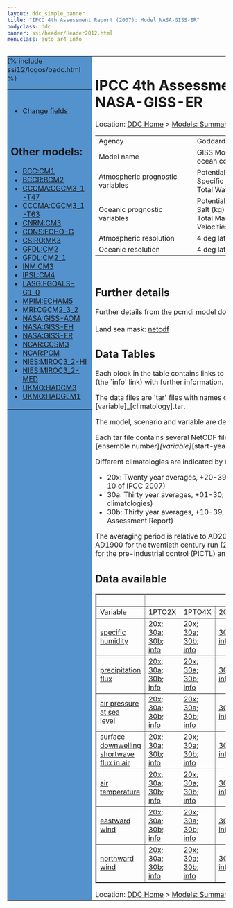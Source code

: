 ```yaml
---
layout: ddc_simple_banner
title: "IPCC 4th Assessment Report (2007): Model NASA-GISS-ER"
bodyclass: ddc
banner: ssi/header/Header2012.html
menuclass: auto_ar4_info
---
```



<table width="100%" border="0" cellspacing="0" cellpadding="0" style="border-collapse: collapse;">
<tr style="margin:0;padding:0;border:0;">
<td style="margin:0;padding:0;border:0;height:1pt;width:150pt;background:#5492CD;" valign="top" >

<div id="lh-col2" class="auto_ar4_info">
<table class="menumain" bgcolor="#5492CD" cellspacing="0" width="100%" border="0">
<tr><td>

<br/>
<ul><li><a href="model-NASA-GISS-ER-change.html">Change fields</a></li></ul><br/>

<h2> Other models:</h2>
<ul>
<li><a href="model-BCC-CM1.html">BCC:CM1</a></li>
<li><a href="model-BCCR-BCM2.html">BCCR:BCM2</a></li>
<li><a href="model-CCCMA-CGCM3_1-T47.html">CCCMA:CGCM3_1-T47</a></li>
<li><a href="model-CCCMA-CGCM3_1-T63.html">CCCMA:CGCM3_1-T63</a></li>
<li><a href="model-CNRM-CM3.html">CNRM:CM3</a></li>
<li><a href="model-CONS-ECHO-G.html">CONS:ECHO-G</a></li>
<li><a href="model-CSIRO-MK3.html">CSIRO:MK3</a></li>
<li><a href="model-GFDL-CM2.html">GFDL:CM2</a></li>
<li><a href="model-GFDL-CM2_1.html">GFDL:CM2_1</a></li>
<li><a href="model-INM-CM3.html">INM:CM3</a></li>
<li><a href="model-IPSL-CM4.html">IPSL:CM4</a></li>
<li><a href="model-LASG-FGOALS-G1_0.html">LASG:FGOALS-G1_0</a></li>
<li><a href="model-MPIM-ECHAM5.html">MPIM:ECHAM5</a></li>
<li><a href="model-MRI-CGCM2_3_2.html">MRI:CGCM2_3_2</a></li>
<li><a href="model-NASA-GISS-AOM.html">NASA:GISS-AOM</a></li>
<li><a href="model-NASA-GISS-EH.html">NASA:GISS-EH</a></li>
<li><a href="model-NASA-GISS-ER.html">NASA:GISS-ER</a></li>
<li><a href="model-NCAR-CCSM3.html">NCAR:CCSM3</a></li>
<li><a href="model-NCAR-PCM.html">NCAR:PCM</a></li>
<li><a href="model-NIES-MIROC3_2-HI.html">NIES:MIROC3_2-HI</a></li>
<li><a href="model-NIES-MIROC3_2-MED.html">NIES:MIROC3_2-MED</a></li>
<li><a href="model-UKMO-HADCM3.html">UKMO:HADCM3</a></li>
<li><a href="model-UKMO-HADGEM1.html">UKMO:HADGEM1</a></li>
</ul>

</td></tr> 
{% include ssi12/logos/badc.html %}
</table>
</div>
</td>
<td><h1>IPCC 4th Assessment Report (2007): Model NASA-GISS-ER</h1>

<!-- Breadcrumb1 -->
<div id="breadcrumb1" align="left">
Location: <a href="/index.html">DDC Home</a> > <a href="/sim/gcm_clim/">Models: Summary Data</a>
> <a href="/sim/gcm_clim/SRES_AR4/index.html">AR4 (2007): SRES scenarios</a>
</div>
<!-- End of Breadcrumb1 --><table class="meta-data-table">
<tr>
     <td class="meta-table-col1">Agency</td><td> Goddard Institute for Space Studies (GISS), NASA, USA</td>
</tr>
<tr>
     <td class="meta-table-col1">Model name</td><td> GISS ModelE-H and GISS ModelE-R (which differ only in ocean component)</td>
</tr>
<tr>
     <td class="meta-table-col1">Atmospheric prognostic variables</td><td> Potential Temp<br/>
 Specific Humidity<br/>
 Total Water Condensate (either all ice or all liquid).</td>
</tr>
<tr>
     <td class="meta-table-col1">Oceanic prognostic variables</td><td> Potential Enthalpy (J)<br/>
 Salt (kg)<br/>
 Total Mass (kg)<br/>
 Velocities (m/s).</td>
</tr>
<tr>
     <td class="meta-table-col1">Atmospheric resolution</td><td> 4 deg lat, 5 deg long, L??</td>
</tr>
<tr>
     <td class="meta-table-col1">Oceanic resolution</td><td> 4 deg lat, 5 deg long</td>
</tr>
</table>
<br/>
<h2>Further details</h2>
    Further details from <a href="http://www-pcmdi.llnl.gov/ipcc/model_documentation/ipcc_model_documentation.php">
          the pcmdi model documentation page</a>
<br/>
<br/>Land sea mask: <a href="http://apps.ipcc-data.org/cgi-bin/downl/ar4_nc/sftlf/GIER_sftlf.nc">netcdf</a><br/>
<h2> Data Tables</h2>

Each block in the table contains links to one or more data files and
to one information page (the `info' link) with further information.
<p/>

The data files are 'tar' files with names of the form
[model]_[scenario]_[variable]_[climatology].tar.
<p/>

The model, scenario and variable are determined by the position in
the table.
<p/>

Each tar file contains several NetCDF files with names of the form:
[model]_[scenario]_[ensemble number]_[variable]_[start-year]-[end-year].nc.
<p/>

Different climatologies are indicated by the links within each table entry.
<ul>
<li>20x: Twenty year averages, +20-39, +46-65, +80-99, +180-199 (as used in Chapt. 10 of IPCC 2007)</li>
<li>30a: Thirty year averages, +01-30, +31-60, +61-90 (as used in the observational climatologies)</li>
<li>30b: Thirty year averages, +10-39, +40-69, +70-99 (for compatibility with the 3rd Assessment Report)</li>
</ul>
The averaging period is relative to AD2000 for SRES scenarios A1B, A2 and B1,
relative to AD1900 for the twentieth century run (20C3M) and relative to the
start of the experiment for the pre-industrial control (PICTL) and the
1PCTO2X and 1PCTO4X runs.
<p/>

<h2>Data available</h2>

<table class="data-table"  border="2">
<tr><td></td>
<td colspan="8" align="center">Scenario</td>
</tr>
<tr><td>Variable</td>
      <td><a href="scenario-1PTO2X.html">1PTO2X</a></td>
      <td><a href="scenario-1PTO4X.html">1PTO4X</a></td>
      <td><a href="scenario-20C3M.html">20C3M</a></td>
      <td><a href="scenario-COMMIT.html">COMMIT</a></td>
      <td><a href="scenario-PICTL.html">PICTL</a></td>
      <td><a href="scenario-SRA1B.html">SRA1B</a></td>
      <td><a href="scenario-SRA2.html">SRA2</a></td>
      <td><a href="scenario-SRB1.html">SRB1</a></td>
</tr>
<tr><td class="data-table-col1"><a href="var-specific_humidity.html">specific humidity</a></td>
      <td class="data-table-item">
      <a href="http://apps.ipcc-data.org/cgi-bin/downl/ar4_nc/huss/GIER_1PTO2X_huss_oc20x.tar">20x</a>;
      <a href="http://apps.ipcc-data.org/cgi-bin/downl/ar4_nc/huss/GIER_1PTO2X_huss_oc30a.tar">30a</a>;
      <a href="http://apps.ipcc-data.org/cgi-bin/downl/ar4_nc/huss/GIER_1PTO2X_huss_oc30b.tar">30b</a>;
      <a href="/ar4/info/NASA-GISS-ER_1PTO2X_huss.html">info</a></td>
      <td class="data-table-item">
      <a href="http://apps.ipcc-data.org/cgi-bin/downl/ar4_nc/huss/GIER_1PTO4X_huss_oc20x.tar">20x</a>;
      <a href="http://apps.ipcc-data.org/cgi-bin/downl/ar4_nc/huss/GIER_1PTO4X_huss_oc30a.tar">30a</a>;
      <a href="http://apps.ipcc-data.org/cgi-bin/downl/ar4_nc/huss/GIER_1PTO4X_huss_oc30b.tar">30b</a>;
      <a href="/ar4/info/NASA-GISS-ER_1PTO4X_huss.html">info</a></td>
      <td class="data-table-item">
      <a href="http://apps.ipcc-data.org/cgi-bin/downl/ar4_nc/huss/GIER_20C3M_huss_c30a.tar">30a</a>;
      <a href="/ar4/info/NASA-GISS-ER_20C3M_huss.html">info</a></td>
      <td class="data-table-item">
      <a href="http://apps.ipcc-data.org/cgi-bin/downl/ar4_nc/huss/GIER_COMMIT_huss_c20x.tar">20x</a>;
      <a href="http://apps.ipcc-data.org/cgi-bin/downl/ar4_nc/huss/GIER_COMMIT_huss_c30a.tar">30a</a>;
      <a href="http://apps.ipcc-data.org/cgi-bin/downl/ar4_nc/huss/GIER_COMMIT_huss_c30b.tar">30b</a>;
      <a href="/ar4/info/NASA-GISS-ER_COMMIT_huss.html">info</a></td>
      <td class="data-table-item">
      <a href="http://apps.ipcc-data.org/cgi-bin/downl/ar4_nc/huss/GIER_PICTL_huss_oc20x.tar">20x</a>;
      <a href="http://apps.ipcc-data.org/cgi-bin/downl/ar4_nc/huss/GIER_PICTL_huss_oc30a.tar">30a</a>;
      <a href="http://apps.ipcc-data.org/cgi-bin/downl/ar4_nc/huss/GIER_PICTL_huss_oc30b.tar">30b</a>;
      <a href="/ar4/info/NASA-GISS-ER_PICTL_huss.html">info</a></td>
      <td class="data-table-item">
      <a href="http://apps.ipcc-data.org/cgi-bin/downl/ar4_nc/huss/GIER_SRA1B_huss_c20x.tar">20x</a>;
      <a href="http://apps.ipcc-data.org/cgi-bin/downl/ar4_nc/huss/GIER_SRA1B_huss_c30b.tar">30b</a>;
      <a href="/ar4/info/NASA-GISS-ER_SRA1B_huss.html">info</a></td>
      <td class="data-table-item">
      <a href="http://apps.ipcc-data.org/cgi-bin/downl/ar4_nc/huss/GIER_SRA2_huss_c20x.tar">20x</a>;
      <a href="http://apps.ipcc-data.org/cgi-bin/downl/ar4_nc/huss/GIER_SRA2_huss_c30b.tar">30b</a>;
      <a href="/ar4/info/NASA-GISS-ER_SRA2_huss.html">info</a></td>
      <td class="data-table-empty">--</td>
</tr>
<tr><td class="data-table-col1"><a href="var-precipitation_flux.html">precipitation flux</a></td>
      <td class="data-table-item">
      <a href="http://apps.ipcc-data.org/cgi-bin/downl/ar4_nc/pr/GIER_1PTO2X_pr_oc20x.tar">20x</a>;
      <a href="http://apps.ipcc-data.org/cgi-bin/downl/ar4_nc/pr/GIER_1PTO2X_pr_oc30a.tar">30a</a>;
      <a href="http://apps.ipcc-data.org/cgi-bin/downl/ar4_nc/pr/GIER_1PTO2X_pr_oc30b.tar">30b</a>;
      <a href="/ar4/info/NASA-GISS-ER_1PTO2X_pr.html">info</a></td>
      <td class="data-table-item">
      <a href="http://apps.ipcc-data.org/cgi-bin/downl/ar4_nc/pr/GIER_1PTO4X_pr_oc20x.tar">20x</a>;
      <a href="http://apps.ipcc-data.org/cgi-bin/downl/ar4_nc/pr/GIER_1PTO4X_pr_oc30a.tar">30a</a>;
      <a href="http://apps.ipcc-data.org/cgi-bin/downl/ar4_nc/pr/GIER_1PTO4X_pr_oc30b.tar">30b</a>;
      <a href="/ar4/info/NASA-GISS-ER_1PTO4X_pr.html">info</a></td>
      <td class="data-table-item">
      <a href="http://apps.ipcc-data.org/cgi-bin/downl/ar4_nc/pr/GIER_20C3M_pr_c30a.tar">30a</a>;
      <a href="/ar4/info/NASA-GISS-ER_20C3M_pr.html">info</a></td>
      <td class="data-table-item">
      <a href="http://apps.ipcc-data.org/cgi-bin/downl/ar4_nc/pr/GIER_COMMIT_pr_c20x.tar">20x</a>;
      <a href="http://apps.ipcc-data.org/cgi-bin/downl/ar4_nc/pr/GIER_COMMIT_pr_c30a.tar">30a</a>;
      <a href="http://apps.ipcc-data.org/cgi-bin/downl/ar4_nc/pr/GIER_COMMIT_pr_c30b.tar">30b</a>;
      <a href="/ar4/info/NASA-GISS-ER_COMMIT_pr.html">info</a></td>
      <td class="data-table-item">
      <a href="http://apps.ipcc-data.org/cgi-bin/downl/ar4_nc/pr/GIER_PICTL_pr_oc20x.tar">20x</a>;
      <a href="http://apps.ipcc-data.org/cgi-bin/downl/ar4_nc/pr/GIER_PICTL_pr_oc30a.tar">30a</a>;
      <a href="http://apps.ipcc-data.org/cgi-bin/downl/ar4_nc/pr/GIER_PICTL_pr_oc30b.tar">30b</a>;
      <a href="/ar4/info/NASA-GISS-ER_PICTL_pr.html">info</a></td>
      <td class="data-table-empty">--</td>
      <td class="data-table-item">
      <a href="http://apps.ipcc-data.org/cgi-bin/downl/ar4_nc/pr/GIER_SRA2_pr_c20x.tar">20x</a>;
      <a href="http://apps.ipcc-data.org/cgi-bin/downl/ar4_nc/pr/GIER_SRA2_pr_c30b.tar">30b</a>;
      <a href="/ar4/info/NASA-GISS-ER_SRA2_pr.html">info</a></td>
      <td class="data-table-item">
      <a href="http://apps.ipcc-data.org/cgi-bin/downl/ar4_nc/pr/GIER_SRB1_pr_c20x.tar">20x</a>;
      <a href="http://apps.ipcc-data.org/cgi-bin/downl/ar4_nc/pr/GIER_SRB1_pr_c30b.tar">30b</a>;
      <a href="/ar4/info/NASA-GISS-ER_SRB1_pr.html">info</a></td>
</tr>
<tr><td class="data-table-col1"><a href="var-air_pressure_at_sea_level.html">air pressure at sea<br/> level</a></td>
      <td class="data-table-item">
      <a href="http://apps.ipcc-data.org/cgi-bin/downl/ar4_nc/psl/GIER_1PTO2X_psl_oc20x.tar">20x</a>;
      <a href="http://apps.ipcc-data.org/cgi-bin/downl/ar4_nc/psl/GIER_1PTO2X_psl_oc30a.tar">30a</a>;
      <a href="http://apps.ipcc-data.org/cgi-bin/downl/ar4_nc/psl/GIER_1PTO2X_psl_oc30b.tar">30b</a>;
      <a href="/ar4/info/NASA-GISS-ER_1PTO2X_psl.html">info</a></td>
      <td class="data-table-item">
      <a href="http://apps.ipcc-data.org/cgi-bin/downl/ar4_nc/psl/GIER_1PTO4X_psl_oc20x.tar">20x</a>;
      <a href="http://apps.ipcc-data.org/cgi-bin/downl/ar4_nc/psl/GIER_1PTO4X_psl_oc30a.tar">30a</a>;
      <a href="http://apps.ipcc-data.org/cgi-bin/downl/ar4_nc/psl/GIER_1PTO4X_psl_oc30b.tar">30b</a>;
      <a href="/ar4/info/NASA-GISS-ER_1PTO4X_psl.html">info</a></td>
      <td class="data-table-item">
      <a href="http://apps.ipcc-data.org/cgi-bin/downl/ar4_nc/psl/GIER_20C3M_psl_c30a.tar">30a</a>;
      <a href="/ar4/info/NASA-GISS-ER_20C3M_psl.html">info</a></td>
      <td class="data-table-item">
      <a href="http://apps.ipcc-data.org/cgi-bin/downl/ar4_nc/psl/GIER_COMMIT_psl_c20x.tar">20x</a>;
      <a href="http://apps.ipcc-data.org/cgi-bin/downl/ar4_nc/psl/GIER_COMMIT_psl_c30a.tar">30a</a>;
      <a href="http://apps.ipcc-data.org/cgi-bin/downl/ar4_nc/psl/GIER_COMMIT_psl_c30b.tar">30b</a>;
      <a href="/ar4/info/NASA-GISS-ER_COMMIT_psl.html">info</a></td>
      <td class="data-table-item">
      <a href="http://apps.ipcc-data.org/cgi-bin/downl/ar4_nc/psl/GIER_PICTL_psl_oc20x.tar">20x</a>;
      <a href="http://apps.ipcc-data.org/cgi-bin/downl/ar4_nc/psl/GIER_PICTL_psl_oc30a.tar">30a</a>;
      <a href="http://apps.ipcc-data.org/cgi-bin/downl/ar4_nc/psl/GIER_PICTL_psl_oc30b.tar">30b</a>;
      <a href="/ar4/info/NASA-GISS-ER_PICTL_psl.html">info</a></td>
      <td class="data-table-item">
      <a href="http://apps.ipcc-data.org/cgi-bin/downl/ar4_nc/psl/GIER_SRA1B_psl_c20x.tar">20x</a>;
      <a href="http://apps.ipcc-data.org/cgi-bin/downl/ar4_nc/psl/GIER_SRA1B_psl_c30b.tar">30b</a>;
      <a href="/ar4/info/NASA-GISS-ER_SRA1B_psl.html">info</a></td>
      <td class="data-table-item">
      <a href="http://apps.ipcc-data.org/cgi-bin/downl/ar4_nc/psl/GIER_SRA2_psl_c20x.tar">20x</a>;
      <a href="http://apps.ipcc-data.org/cgi-bin/downl/ar4_nc/psl/GIER_SRA2_psl_c30b.tar">30b</a>;
      <a href="/ar4/info/NASA-GISS-ER_SRA2_psl.html">info</a></td>
      <td class="data-table-item">
      <a href="http://apps.ipcc-data.org/cgi-bin/downl/ar4_nc/psl/GIER_SRB1_psl_c20x.tar">20x</a>;
      <a href="http://apps.ipcc-data.org/cgi-bin/downl/ar4_nc/psl/GIER_SRB1_psl_c30b.tar">30b</a>;
      <a href="/ar4/info/NASA-GISS-ER_SRB1_psl.html">info</a></td>
</tr>
<tr><td class="data-table-col1"><a href="var-surface_downwelling_shortwave_flux_in_air.html">surface downwelling<br/> shortwave flux in air</a></td>
      <td class="data-table-item">
      <a href="http://apps.ipcc-data.org/cgi-bin/downl/ar4_nc/rsds/GIER_1PTO2X_rsds_oc20x.tar">20x</a>;
      <a href="http://apps.ipcc-data.org/cgi-bin/downl/ar4_nc/rsds/GIER_1PTO2X_rsds_oc30a.tar">30a</a>;
      <a href="http://apps.ipcc-data.org/cgi-bin/downl/ar4_nc/rsds/GIER_1PTO2X_rsds_oc30b.tar">30b</a>;
      <a href="/ar4/info/NASA-GISS-ER_1PTO2X_rsds.html">info</a></td>
      <td class="data-table-item">
      <a href="http://apps.ipcc-data.org/cgi-bin/downl/ar4_nc/rsds/GIER_1PTO4X_rsds_oc20x.tar">20x</a>;
      <a href="http://apps.ipcc-data.org/cgi-bin/downl/ar4_nc/rsds/GIER_1PTO4X_rsds_oc30a.tar">30a</a>;
      <a href="http://apps.ipcc-data.org/cgi-bin/downl/ar4_nc/rsds/GIER_1PTO4X_rsds_oc30b.tar">30b</a>;
      <a href="/ar4/info/NASA-GISS-ER_1PTO4X_rsds.html">info</a></td>
      <td class="data-table-item">
      <a href="http://apps.ipcc-data.org/cgi-bin/downl/ar4_nc/rsds/GIER_20C3M_rsds_c30a.tar">30a</a>;
      <a href="/ar4/info/NASA-GISS-ER_20C3M_rsds.html">info</a></td>
      <td class="data-table-item">
      <a href="http://apps.ipcc-data.org/cgi-bin/downl/ar4_nc/rsds/GIER_COMMIT_rsds_c20x.tar">20x</a>;
      <a href="http://apps.ipcc-data.org/cgi-bin/downl/ar4_nc/rsds/GIER_COMMIT_rsds_c30a.tar">30a</a>;
      <a href="http://apps.ipcc-data.org/cgi-bin/downl/ar4_nc/rsds/GIER_COMMIT_rsds_c30b.tar">30b</a>;
      <a href="/ar4/info/NASA-GISS-ER_COMMIT_rsds.html">info</a></td>
      <td class="data-table-item">
      <a href="http://apps.ipcc-data.org/cgi-bin/downl/ar4_nc/rsds/GIER_PICTL_rsds_oc20x.tar">20x</a>;
      <a href="http://apps.ipcc-data.org/cgi-bin/downl/ar4_nc/rsds/GIER_PICTL_rsds_oc30a.tar">30a</a>;
      <a href="http://apps.ipcc-data.org/cgi-bin/downl/ar4_nc/rsds/GIER_PICTL_rsds_oc30b.tar">30b</a>;
      <a href="/ar4/info/NASA-GISS-ER_PICTL_rsds.html">info</a></td>
      <td class="data-table-item">
      <a href="http://apps.ipcc-data.org/cgi-bin/downl/ar4_nc/rsds/GIER_SRA1B_rsds_c20x.tar">20x</a>;
      <a href="http://apps.ipcc-data.org/cgi-bin/downl/ar4_nc/rsds/GIER_SRA1B_rsds_c30b.tar">30b</a>;
      <a href="/ar4/info/NASA-GISS-ER_SRA1B_rsds.html">info</a></td>
      <td class="data-table-item">
      <a href="http://apps.ipcc-data.org/cgi-bin/downl/ar4_nc/rsds/GIER_SRA2_rsds_c20x.tar">20x</a>;
      <a href="http://apps.ipcc-data.org/cgi-bin/downl/ar4_nc/rsds/GIER_SRA2_rsds_c30b.tar">30b</a>;
      <a href="/ar4/info/NASA-GISS-ER_SRA2_rsds.html">info</a></td>
      <td class="data-table-item">
      <a href="http://apps.ipcc-data.org/cgi-bin/downl/ar4_nc/rsds/GIER_SRB1_rsds_c20x.tar">20x</a>;
      <a href="http://apps.ipcc-data.org/cgi-bin/downl/ar4_nc/rsds/GIER_SRB1_rsds_c30b.tar">30b</a>;
      <a href="/ar4/info/NASA-GISS-ER_SRB1_rsds.html">info</a></td>
</tr>
<tr><td class="data-table-col1"><a href="var-air_temperature.html">air temperature</a></td>
      <td class="data-table-item">
      <a href="http://apps.ipcc-data.org/cgi-bin/downl/ar4_nc/tas/GIER_1PTO2X_tas_oc20x.tar">20x</a>;
      <a href="http://apps.ipcc-data.org/cgi-bin/downl/ar4_nc/tas/GIER_1PTO2X_tas_oc30a.tar">30a</a>;
      <a href="http://apps.ipcc-data.org/cgi-bin/downl/ar4_nc/tas/GIER_1PTO2X_tas_oc30b.tar">30b</a>;
      <a href="/ar4/info/NASA-GISS-ER_1PTO2X_tas.html">info</a></td>
      <td class="data-table-item">
      <a href="http://apps.ipcc-data.org/cgi-bin/downl/ar4_nc/tas/GIER_1PTO4X_tas_oc20x.tar">20x</a>;
      <a href="http://apps.ipcc-data.org/cgi-bin/downl/ar4_nc/tas/GIER_1PTO4X_tas_oc30a.tar">30a</a>;
      <a href="http://apps.ipcc-data.org/cgi-bin/downl/ar4_nc/tas/GIER_1PTO4X_tas_oc30b.tar">30b</a>;
      <a href="/ar4/info/NASA-GISS-ER_1PTO4X_tas.html">info</a></td>
      <td class="data-table-item">
      <a href="http://apps.ipcc-data.org/cgi-bin/downl/ar4_nc/tas/GIER_20C3M_tas_c30a.tar">30a</a>;
      <a href="/ar4/info/NASA-GISS-ER_20C3M_tas.html">info</a></td>
      <td class="data-table-item">
      <a href="http://apps.ipcc-data.org/cgi-bin/downl/ar4_nc/tas/GIER_COMMIT_tas_c20x.tar">20x</a>;
      <a href="http://apps.ipcc-data.org/cgi-bin/downl/ar4_nc/tas/GIER_COMMIT_tas_c30a.tar">30a</a>;
      <a href="http://apps.ipcc-data.org/cgi-bin/downl/ar4_nc/tas/GIER_COMMIT_tas_c30b.tar">30b</a>;
      <a href="/ar4/info/NASA-GISS-ER_COMMIT_tas.html">info</a></td>
      <td class="data-table-item">
      <a href="http://apps.ipcc-data.org/cgi-bin/downl/ar4_nc/tas/GIER_PICTL_tas_oc20x.tar">20x</a>;
      <a href="http://apps.ipcc-data.org/cgi-bin/downl/ar4_nc/tas/GIER_PICTL_tas_oc30a.tar">30a</a>;
      <a href="http://apps.ipcc-data.org/cgi-bin/downl/ar4_nc/tas/GIER_PICTL_tas_oc30b.tar">30b</a>;
      <a href="/ar4/info/NASA-GISS-ER_PICTL_tas.html">info</a></td>
      <td class="data-table-item">
      <a href="http://apps.ipcc-data.org/cgi-bin/downl/ar4_nc/tas/GIER_SRA1B_tas_c20x.tar">20x</a>;
      <a href="http://apps.ipcc-data.org/cgi-bin/downl/ar4_nc/tas/GIER_SRA1B_tas_c30b.tar">30b</a>;
      <a href="/ar4/info/NASA-GISS-ER_SRA1B_tas.html">info</a></td>
      <td class="data-table-item">
      <a href="http://apps.ipcc-data.org/cgi-bin/downl/ar4_nc/tas/GIER_SRA2_tas_c20x.tar">20x</a>;
      <a href="http://apps.ipcc-data.org/cgi-bin/downl/ar4_nc/tas/GIER_SRA2_tas_c30b.tar">30b</a>;
      <a href="/ar4/info/NASA-GISS-ER_SRA2_tas.html">info</a></td>
      <td class="data-table-item">
      <a href="http://apps.ipcc-data.org/cgi-bin/downl/ar4_nc/tas/GIER_SRB1_tas_c20x.tar">20x</a>;
      <a href="http://apps.ipcc-data.org/cgi-bin/downl/ar4_nc/tas/GIER_SRB1_tas_c30b.tar">30b</a>;
      <a href="/ar4/info/NASA-GISS-ER_SRB1_tas.html">info</a></td>
</tr>
<tr><td class="data-table-col1"><a href="var-eastward_wind.html">eastward wind</a></td>
      <td class="data-table-item">
      <a href="http://apps.ipcc-data.org/cgi-bin/downl/ar4_nc/uas/GIER_1PTO2X_uas_oc20x.tar">20x</a>;
      <a href="http://apps.ipcc-data.org/cgi-bin/downl/ar4_nc/uas/GIER_1PTO2X_uas_oc30a.tar">30a</a>;
      <a href="http://apps.ipcc-data.org/cgi-bin/downl/ar4_nc/uas/GIER_1PTO2X_uas_oc30b.tar">30b</a>;
      <a href="/ar4/info/NASA-GISS-ER_1PTO2X_uas.html">info</a></td>
      <td class="data-table-item">
      <a href="http://apps.ipcc-data.org/cgi-bin/downl/ar4_nc/uas/GIER_1PTO4X_uas_oc20x.tar">20x</a>;
      <a href="http://apps.ipcc-data.org/cgi-bin/downl/ar4_nc/uas/GIER_1PTO4X_uas_oc30a.tar">30a</a>;
      <a href="http://apps.ipcc-data.org/cgi-bin/downl/ar4_nc/uas/GIER_1PTO4X_uas_oc30b.tar">30b</a>;
      <a href="/ar4/info/NASA-GISS-ER_1PTO4X_uas.html">info</a></td>
      <td class="data-table-item">
      <a href="http://apps.ipcc-data.org/cgi-bin/downl/ar4_nc/uas/GIER_20C3M_uas_c30a.tar">30a</a>;
      <a href="/ar4/info/NASA-GISS-ER_20C3M_uas.html">info</a></td>
      <td class="data-table-item">
      <a href="http://apps.ipcc-data.org/cgi-bin/downl/ar4_nc/uas/GIER_COMMIT_uas_c20x.tar">20x</a>;
      <a href="http://apps.ipcc-data.org/cgi-bin/downl/ar4_nc/uas/GIER_COMMIT_uas_c30a.tar">30a</a>;
      <a href="http://apps.ipcc-data.org/cgi-bin/downl/ar4_nc/uas/GIER_COMMIT_uas_c30b.tar">30b</a>;
      <a href="/ar4/info/NASA-GISS-ER_COMMIT_uas.html">info</a></td>
      <td class="data-table-item">
      <a href="http://apps.ipcc-data.org/cgi-bin/downl/ar4_nc/uas/GIER_PICTL_uas_oc20x.tar">20x</a>;
      <a href="http://apps.ipcc-data.org/cgi-bin/downl/ar4_nc/uas/GIER_PICTL_uas_oc30a.tar">30a</a>;
      <a href="http://apps.ipcc-data.org/cgi-bin/downl/ar4_nc/uas/GIER_PICTL_uas_oc30b.tar">30b</a>;
      <a href="/ar4/info/NASA-GISS-ER_PICTL_uas.html">info</a></td>
      <td class="data-table-item">
      <a href="http://apps.ipcc-data.org/cgi-bin/downl/ar4_nc/uas/GIER_SRA1B_uas_c20x.tar">20x</a>;
      <a href="http://apps.ipcc-data.org/cgi-bin/downl/ar4_nc/uas/GIER_SRA1B_uas_c30b.tar">30b</a>;
      <a href="/ar4/info/NASA-GISS-ER_SRA1B_uas.html">info</a></td>
      <td class="data-table-item">
      <a href="http://apps.ipcc-data.org/cgi-bin/downl/ar4_nc/uas/GIER_SRA2_uas_c20x.tar">20x</a>;
      <a href="http://apps.ipcc-data.org/cgi-bin/downl/ar4_nc/uas/GIER_SRA2_uas_c30b.tar">30b</a>;
      <a href="/ar4/info/NASA-GISS-ER_SRA2_uas.html">info</a></td>
      <td class="data-table-item">
      <a href="http://apps.ipcc-data.org/cgi-bin/downl/ar4_nc/uas/GIER_SRB1_uas_c20x.tar">20x</a>;
      <a href="http://apps.ipcc-data.org/cgi-bin/downl/ar4_nc/uas/GIER_SRB1_uas_c30b.tar">30b</a>;
      <a href="/ar4/info/NASA-GISS-ER_SRB1_uas.html">info</a></td>
</tr>
<tr><td class="data-table-col1"><a href="var-northward_wind.html">northward wind</a></td>
      <td class="data-table-item">
      <a href="http://apps.ipcc-data.org/cgi-bin/downl/ar4_nc/vas/GIER_1PTO2X_vas_oc20x.tar">20x</a>;
      <a href="http://apps.ipcc-data.org/cgi-bin/downl/ar4_nc/vas/GIER_1PTO2X_vas_oc30a.tar">30a</a>;
      <a href="http://apps.ipcc-data.org/cgi-bin/downl/ar4_nc/vas/GIER_1PTO2X_vas_oc30b.tar">30b</a>;
      <a href="/ar4/info/NASA-GISS-ER_1PTO2X_vas.html">info</a></td>
      <td class="data-table-item">
      <a href="http://apps.ipcc-data.org/cgi-bin/downl/ar4_nc/vas/GIER_1PTO4X_vas_oc20x.tar">20x</a>;
      <a href="http://apps.ipcc-data.org/cgi-bin/downl/ar4_nc/vas/GIER_1PTO4X_vas_oc30a.tar">30a</a>;
      <a href="http://apps.ipcc-data.org/cgi-bin/downl/ar4_nc/vas/GIER_1PTO4X_vas_oc30b.tar">30b</a>;
      <a href="/ar4/info/NASA-GISS-ER_1PTO4X_vas.html">info</a></td>
      <td class="data-table-item">
      <a href="http://apps.ipcc-data.org/cgi-bin/downl/ar4_nc/vas/GIER_20C3M_vas_c30a.tar">30a</a>;
      <a href="/ar4/info/NASA-GISS-ER_20C3M_vas.html">info</a></td>
      <td class="data-table-item">
      <a href="http://apps.ipcc-data.org/cgi-bin/downl/ar4_nc/vas/GIER_COMMIT_vas_c20x.tar">20x</a>;
      <a href="http://apps.ipcc-data.org/cgi-bin/downl/ar4_nc/vas/GIER_COMMIT_vas_c30a.tar">30a</a>;
      <a href="http://apps.ipcc-data.org/cgi-bin/downl/ar4_nc/vas/GIER_COMMIT_vas_c30b.tar">30b</a>;
      <a href="/ar4/info/NASA-GISS-ER_COMMIT_vas.html">info</a></td>
      <td class="data-table-item">
      <a href="http://apps.ipcc-data.org/cgi-bin/downl/ar4_nc/vas/GIER_PICTL_vas_oc20x.tar">20x</a>;
      <a href="http://apps.ipcc-data.org/cgi-bin/downl/ar4_nc/vas/GIER_PICTL_vas_oc30a.tar">30a</a>;
      <a href="http://apps.ipcc-data.org/cgi-bin/downl/ar4_nc/vas/GIER_PICTL_vas_oc30b.tar">30b</a>;
      <a href="/ar4/info/NASA-GISS-ER_PICTL_vas.html">info</a></td>
      <td class="data-table-item">
      <a href="http://apps.ipcc-data.org/cgi-bin/downl/ar4_nc/vas/GIER_SRA1B_vas_c20x.tar">20x</a>;
      <a href="http://apps.ipcc-data.org/cgi-bin/downl/ar4_nc/vas/GIER_SRA1B_vas_c30b.tar">30b</a>;
      <a href="/ar4/info/NASA-GISS-ER_SRA1B_vas.html">info</a></td>
      <td class="data-table-item">
      <a href="http://apps.ipcc-data.org/cgi-bin/downl/ar4_nc/vas/GIER_SRA2_vas_c20x.tar">20x</a>;
      <a href="http://apps.ipcc-data.org/cgi-bin/downl/ar4_nc/vas/GIER_SRA2_vas_c30b.tar">30b</a>;
      <a href="/ar4/info/NASA-GISS-ER_SRA2_vas.html">info</a></td>
      <td class="data-table-item">
      <a href="http://apps.ipcc-data.org/cgi-bin/downl/ar4_nc/vas/GIER_SRB1_vas_c20x.tar">20x</a>;
      <a href="http://apps.ipcc-data.org/cgi-bin/downl/ar4_nc/vas/GIER_SRB1_vas_c30b.tar">30b</a>;
      <a href="/ar4/info/NASA-GISS-ER_SRB1_vas.html">info</a></td>
</tr>
</table>
<!-- Breadcrumb2 -->
<div id="breadcrumb2" align="left">
Location: <a href="/index.html">DDC Home</a> > <a href="/sim/gcm_clim/">Models: Summary Data</a>
> <a href="/sim/gcm_clim/SRES_AR4/index.html">AR4 (2007): SRES scenarios</a>
</div>
<!-- End of Breadcrumb2 --></td></tr></table>
